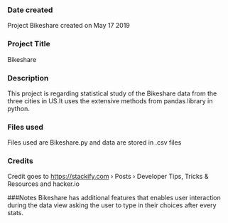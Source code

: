 ### Date created
Project Bikeshare created on May 17 2019

### Project Title
Bikeshare

### Description
This project is regarding statistical study of the Bikeshare data from the three cities in US.It uses the extensive methods from pandas library in python.

### Files used
Files used are Bikeshare.py and data are stored in .csv files

### Credits
Credit goes to https://stackify.com › Posts › Developer Tips, Tricks & Resources
and hacker.io

###Notes
Bikeshare has additional features that enables user interaction during the data view asking the user to type in their choices after every stats.
